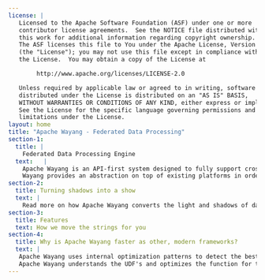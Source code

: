 ```yaml
---
license: |
   Licensed to the Apache Software Foundation (ASF) under one or more
   contributor license agreements.  See the NOTICE file distributed with
   this work for additional information regarding copyright ownership.
   The ASF licenses this file to You under the Apache License, Version 2.0
   (the "License"); you may not use this file except in compliance with
   the License.  You may obtain a copy of the License at

        http://www.apache.org/licenses/LICENSE-2.0

   Unless required by applicable law or agreed to in writing, software
   distributed under the License is distributed on an "AS IS" BASIS,
   WITHOUT WARRANTIES OR CONDITIONS OF ANY KIND, either express or implied.
   See the License for the specific language governing permissions and
   limitations under the License.
layout: home
title: "Apache Wayang - Federated Data Processing"
section-1:
  title: |
    Federated Data Processing Engine
  text:   |
    Apache Wayang is an API-first system designed to fully support cross-platform data processing: Wayang enables users to run data analytics over multiple data processing platforms, without changing the native code. </br>
    Wayang provides an abstraction on top of existing platforms in order to run data processing and analytic tasks on top of any set of platforms. As a result, users can focus on the logics of their applications rather on the intricacies of the underlying platforms.
section-2:
  title: Turning shadows into a show
  text: | 
    Read more on how Apache Wayang converts the light and shadows of data processing platforms to amazing theatre for you.
section-3:
  title: Features
  text: How we move the strings for you
section-4:
  title: Why is Apache Wayang faster as other, modern frameworks?
  text: |
   Apache Wayang uses internal optimization patterns to detect the best possible combination of computation and nodes. We know, just adding more nodes into a cluster doesn't mean more speed; each additional node has several tradeoffs, be it shuffle or communication bottlenecks.
   Apache Wayang understands the UDF's and optimizes the function for the underlying processing platform. It also uses small JVM instances to reduce the operational overhead when processing a reduced number of data points.
---
```

